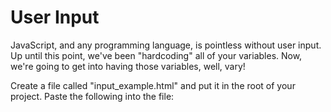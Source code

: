 # User Input

JavaScript, and any programming language, is pointless without user input.
Up until this point, we've been "hardcoding" all of your variables.
Now, we're going to get into having those variables, well, vary!


Create a file called "input_example.html" and put it in the root of your project.
Paste the following into the file:
```
```
